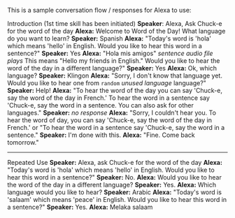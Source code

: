 This is a sample conversation flow / responses for Alexa to use:

Introduction (1st time skill has been initiated)
**Speaker**: Alexa, Ask Chuck-e for the word of the day
**Alexa:** Welcome to Word of the Day! What language do you want to learn? 
**Speaker:** Spanish
**Alexa:** "Today's word is 'hola' which means 'hello' in English. Would you like to hear this word in a sentence?"
**Speaker:** Yes
**Alexa:** "Hola mis amigos" *sentence audio file plays* This means "Hello my friends in English." Would you like to hear the word of the day in a different language?"
**Speaker:** Yes
**Alexa:** Ok, which language? 
**Speaker:** Klingon
**Alexa:** "Sorry, I don't know that language yet. Would you like to hear one from `random` *unused language* language?"
**Speaker:** Help!
**Alexa:** "To hear the word of the day you can say 'Chuck-e, say the word of the day in French.' To hear the word in a sentence say 'Chuck-e, say the word in a sentence. You can also ask for other languages."
**Speaker:** *no response*
**Alexa:** "Sorry, I couldn't hear you. To hear the word of day, you can say 'Chuck-e, say the word of the day in French.' or "To hear the word in a sentence say 'Chuck-e, say the word in a sentence."
**Speaker:** I'm done with this.
**Alexa:** "Fine. Come back tomorrow."

----

Repeated Use
**Speaker:** Alexa, ask Chuck-e for the word of the day
**Alexa:** "Today's word is 'hola' which means 'hello' in English. Would you like to hear this word in a sentence?"
**Speaker:** No.
**Alexa:** Would you like to hear the word of the day in a different language?
**Speaker:** Yes.
**Alexa:** Which language would you like to hear?
**Speaker:** Arabic
**Alexa:** "Today's word is 'salaam' which means 'peace' in English. Would you like to hear this word in a sentence?"
**Speaker:** Yes.
**Alexa:** Melaka salaam
